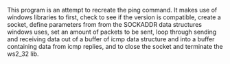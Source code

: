 This program is an attempt to recreate the ping command.
It makes use of windows libraries to first,
check to see if the version is compatible,
create a socket,
define parameters from from the SOCKADDR data structures windows uses,
set an amount of packets to be sent,
loop through sending and receiving data out of a buffer of icmp data structure and into a buffer containing data from icmp replies,
and to close the socket and terminate the ws2_32 lib.
